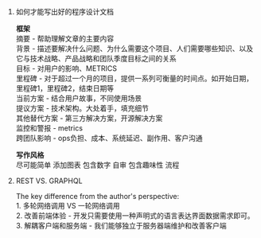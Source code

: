 1. 如何才能写出好的程序设计文档

      **框架**  
      摘要 - 帮助理解文章的主要内容        
      背景 - 描述要解决什么问题、为什么需要这个项目、人们需要哪些知识、以及它与技术战略、产品战略和团队季度目标之间的关系  
      目标 - 对用户的影响、METRICS  
      里程碑 - 对于超过一个月的项目，提供一系列可衡量的时间点。如开始日期，里程碑1，里程碑2，结束日期等    
      当前方案 - 结合用户故事，不同使用场景  
      提议方案 - 技术架构。大处着手，填充细节  
      其他替代方案 - 第三方解决方案，开源解决方案  
      监控和警报 - metrics  
      跨团队影响 - ops负担、成本、系统延迟、副作用、客户沟通  
      
      **写作风格**  
      尽可能简单
      添加图表
      包含数字
      自审
      包含趣味性
      流程
      
      
      
2. REST VS. GRAPHQL

      The key difference from the author's perspective:  
        1. 多轮网络调用 VS 一轮网络调用  
        2. 改善前端体验 - 开发只需要使用一种声明式的语言表达界面数据需求即可。  
        3. 解耦客户端和服务端 - 我们能够独立于服务器端维护和改善客户端  
      
      
      
     
      
